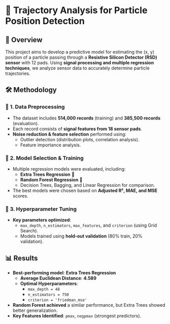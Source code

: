 # 🧪 Trajectory Analysis for Particle Position Detection  

## 📖 Overview  
This project aims to develop a predictive model for estimating the (x, y) position of a particle passing through a **Resistive Silicon Detector (RSD) sensor** with 12 pads. Using **signal processing and multiple regression techniques**, we analyze sensor data to accurately determine particle trajectories.

## 🛠️ Methodology  

### 🔹 **1. Data Preprocessing**  
- The dataset includes **514,000 records** (training) and **385,500 records** (evaluation).  
- Each record consists of **signal features from 18 sensor pads**.  
- **Noise reduction & feature selection** performed using:
  - Outlier detection (distribution plots, correlation analysis).
  - Feature importance analysis.

### 🔹 **2. Model Selection & Training**  
- Multiple regression models were evaluated, including:
  - **Extra Trees Regression** 🌲
  - **Random Forest Regression** 🌳
  - Decision Trees, Bagging, and Linear Regression for comparison.
- The best models were chosen based on **Adjusted R², MAE, and MSE** scores.

### 🔹 **3. Hyperparameter Tuning**  
- **Key parameters optimized**:  
  - `max_depth`, `n_estimators`, `max_features`, and `criterion` (using Grid Search).  
  - Models trained using **hold-out validation** (80% train, 20% validation).  

## 📊 Results  
- **Best-performing model**: **Extra Trees Regression**  
  - **Average Euclidean Distance**: **4.589**  
  - **Optimal Hyperparameters**:  
    - `max_depth = 48`
    - `n_estimators = 750`
    - `criterion = 'friedman_mse'`  
- **Random Forest achieved** a similar performance, but Extra Trees showed better generalization.  
- **Key Features Identified**: `pmax`, `negpmax` (strongest predictors).  
